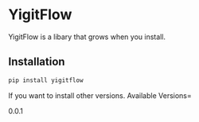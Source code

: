 # YigitFlow

YigitFlow is a libary that grows when you install.

## Installation

```powershell
pip install yigitflow
```

If you want to install other versions. Available Versions=

0.0.1
